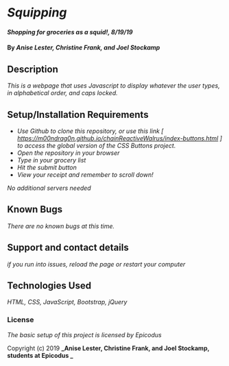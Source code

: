 # _Squipping_

#### _Shopping for groceries as a squid!, 8/19/19_

#### By _**Anise Lester**, **Christine Frank**, and **Joel Stockamp**_

## Description

_This is a webpage that uses Javascript to display whatever the user types, in alphabetical order, and caps locked._

## Setup/Installation Requirements

* _Use Github to clone this repository, or use this link [ https://m00ndrag0n.github.io/chainReactiveWalrus/index-buttons.html ] to access the global version of the CSS Buttons project._
* _Open the repository in your browser_
* _Type in your grocery list_
* _Hit the submit button_
* _View your receipt and remember to scroll down!_

_No additional servers needed_

## Known Bugs

_There are no known bugs at this time._

## Support and contact details

_if you run into issues, reload the page or restart your computer_

## Technologies Used

_HTML, CSS, JavaScript, Bootstrap, jQuery_

### License

*The basic setup of this project is licensed by Epicodus*

Copyright (c) 2019 **_Anise Lester, Christine Frank, and Joel Stockamp, students at Epicodus _**
